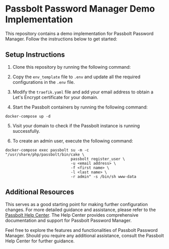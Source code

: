 # Passbolt Password Manager Demo Implementation

This repository contains a demo implementation for Passbolt Password Manager. Follow the instructions below to get started:

## Setup Instructions

1. Clone this repository by running the following command:

2. Copy the `env_template` file to `.env` and update all the required configurations in the `.env` file.

3. Modify the `traefik.yaml` file and add your email address to obtain a Let's Encrypt certificate for your domain.

4. Start the Passbolt containers by running the following command:
```
docker-compose up -d
```
5. Visit your domain to check if the Passbolt instance is running successfully.

6. To create an admin user, execute the following command:
```
docker-compose exec passbolt su -m -c "/usr/share/php/passbolt/bin/cake \
                             passbolt register_user \
                             -u <email address> \
                             -f <first name> \
                             -l <last name> \
                             -r admin" -s /bin/sh www-data
```


## Additional Resources

This serves as a good starting point for making further configuration changes. For more detailed guidance and assistance, please refer to the [Passbolt Help Center](https://help.passbolt.com/). The Help Center provides comprehensive documentation and support for Passbolt Password Manager.

Feel free to explore the features and functionalities of Passbolt Password Manager. Should you require any additional assistance, consult the Passbolt Help Center for further guidance.


